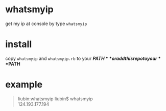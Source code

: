 whatsmyip
=========

get my ip at console by type `whatsmyip`


install
====

copy `whatsmyip` and `whatsmyip.rb` to your **$PATH** or add this repo to your **$PATH**

example
====

> liubin:whatsmyip liubin$ whatsmyip  
124.193.177.194
